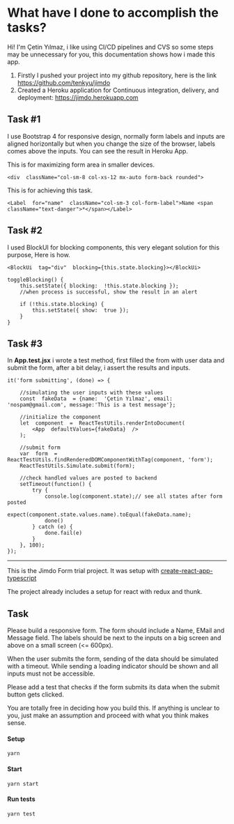 # What have I done to accomplish the tasks?

Hi! I'm Çetin Yılmaz,  i like using CI/CD pipelines and CVS so some steps may be unnecessary for you, this documentation shows how i made this app.

 1. Firstly I pushed your project into my github repository, here is the
    link https://github.com/tenkyu/jimdo
 2. Created a Heroku application for Continuous integration, delivery, and deployment: https://jimdo.herokuapp.com

## Task #1

I use Bootstrap 4 for responsive design, normally form labels and inputs are aligned horizontally but when you change the size of the browser, labels comes above the inputs. You can see the result in Heroku App.

This is for maximizing form area in smaller devices.

    <div  className="col-sm-8 col-xs-12 mx-auto form-back rounded">
  
This is for achieving this task.

    <Label  for="name"  className="col-sm-3 col-form-label">Name <span  className="text-danger">*</span></Label>

## Task #2

I used BlockUI for blocking components, this very elegant solution for this purpose, Here is how.

    <BlockUi  tag="div"  blocking={this.state.blocking}></BlockUi>
    
    toggleBlocking() {
		this.setState({ blocking:  !this.state.blocking });
		//when process is successful, show the result in an alert

	    if (!this.state.blocking) {
	        this.setState({ show:  true });
        }
    }

## Task #3

In **App.test.jsx** i wrote a test method, first filled the from with user data and submit the form, after a bit delay, i assert the results and inputs.

    it('form submitting', (done) => {
	
		//simulating the user inputs with these values
		const  fakeData  = {name:  'Çetin Yılmaz', email:  'nospam@gmail.com', message:'This is a test message'};

	  	//initialize the component
		let  component  =  ReactTestUtils.renderIntoDocument(
			<App  defaultValues={fakeData}  />
		);

		//submit form
		var  form  =  ReactTestUtils.findRenderedDOMComponentWithTag(component, 'form');
		ReactTestUtils.Simulate.submit(form);
		
		//check handled values are posted to backend
		setTimeout(function() {
			try {
				console.log(component.state);// see all states after form posted
				expect(component.state.values.name).toEqual(fakeData.name);
				done()
			} catch (e) {
				done.fail(e)
			}
		}, 100);
	});
---

This is the Jimdo Form trial project.
It was setup with [create-react-app-typescript](https://github.com/wmonk/create-react-app-typescript)

The project already includes a setup for react with redux and thunk.

## Task
Please build a responsive form. The form should include a Name, EMail and Message field.
The labels should be next to the inputs on a big screen and above on a small screen (<= 600px).

When the user submits the form, sending of the data should be simulated with a timeout. While sending a loading indicator should be shown and all inputs must not be accessible.

Please add a test that checks if the form submits its data when the submit button gets clicked.

You are totally free in deciding how you build this. If anything is unclear to you, just make an assumption and proceed with what you think makes sense. 

#### Setup
`yarn`

#### Start
`yarn start`

#### Run tests
`yarn test`

